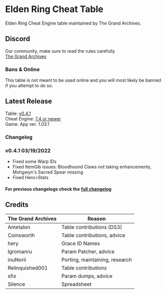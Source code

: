 # Elden Ring Cheat Table
Elden Ring Cheat Engine table maintained by The Grand Archives.

## Discord
Our community, make sure to read the rules carefully  
[The Grand Archives](https://discord.io/the-grand-archives)
 
### Bans & Online
This table is not meant to be used online and you will most likely be banned if you attempt to do so.

## Latest Release
Table: [v0.4.1](https://github.com/inunorii/Elden-Ring-CT-TGA/releases/latest)  
Cheat Engine: [7.4 or newer](https://github.com/cheat-engine/cheat-engine/releases)  
Game: App ver. 1.03.1

### Changelog
### v0.4.1 03/19/2022
 - Fixed some Warp IDs
 - Fixed ItemGib issues: Bloodhound Claws not taking enhancements, Mohgwyn's Sacred Spear missing
 - Fixed Hero>Stats
#### For previous changelogs check the [full changelog](/CHANGELOG.md)

## Credits

The Grand Archives | Reason               
------------- | ---------------------
Ametalon | Table contributions (DS3)
Coinsworth | Table contributions, advice
hery | Grace ID Names
Igromanru | Param Patcher, advice
inuNorii | Porting, maintaining, research
Relinquished001 | Table contributions
sfix | Param dumps, advice
Silence | Spreadsheet